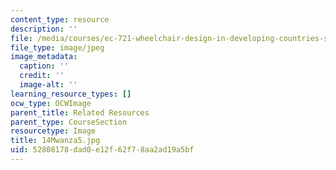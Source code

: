 ```yaml
---
content_type: resource
description: ''
file: /media/courses/ec-721-wheelchair-design-in-developing-countries-spring-2009/52808178dad0e12f62f78aa2ad19a5bf_14Mwanza5.jpg
file_type: image/jpeg
image_metadata:
  caption: ''
  credit: ''
  image-alt: ''
learning_resource_types: []
ocw_type: OCWImage
parent_title: Related Resources
parent_type: CourseSection
resourcetype: Image
title: 14Mwanza5.jpg
uid: 52808178-dad0-e12f-62f7-8aa2ad19a5bf
---
```

